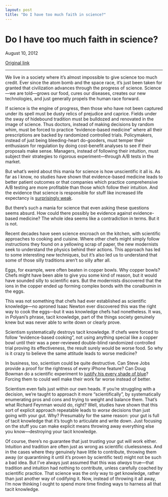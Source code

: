 ```yaml
---
layout: post
title: "Do I have too much faith in science?"
---
```

Do I have too much faith in science?
====================================

August 10, 2012

[Original link](http://www.aaronsw.com/weblog/sciencefaith)

* * * * *

We live in a society where it’s almost impossible to give science too
much credit. Ever since the atom bomb and the space race, it’s just been
taken for granted that civilization advances through the progress of
science. Science—we are told—grows our food, cures our diseases, creates
our new technologies, and just generally propels the human race forward.

If science is the engine of progress, then those who have not been
captured under its spell must be dusty relics of prejudice and caprice.
Fields under the sway of hidebound tradition must be bulldozed and
renovated in the image of science. Thus doctors, instead of making
decisions by random whim, must be forced to practice “evidence-based
medicine” where all their prescriptions are backed by randomized
controlled trials. Policymakers, instead of just being bleeding-heart
do-gooders, must temper their enthusiasm for regulation by doing
cost-benefit analyses to see if their proposals make sense. Managers,
instead of following their intuition, must subject their strategies to
rigorous experiment—through A/B tests in the market.

But what’s weird about this mania for science is how unscientific it all
is. As far as I know, no studies have shown that evidence-based medicine
leads to better patient outcomes or that companies which practice
comprehensive A/B testing are more profitable than those which follow
their intuition. And the evidence that science is responsible for stuff
like increased life expectancy is [surprisingly
weak](http://books.theinfo.org/go/0060975199).

But there’s such a mania for science that even asking these questions
seems absurd. How could there possibly be evidence against
evidence-based medicine? The whole idea seems like a contradiction in
terms. But it is not.

Recent decades have seen science encroach on the kitchen, with
scientific approaches to cooking and cuisine. Where other chefs might
simply follow instructions they found on a yellowing scrap of paper, the
new modernists seek to understand the physics behind their actions. This
approach has led to some interesting new techniques, but it’s also led
us to understand that some of those silly traditions aren’t so silly
after all.

Eggs, for example, were often beaten in copper bowls. Why copper bowls?
Chefs might have been able to give you some kind of reason, but it would
have sounded silly to scientific ears. But the modernists discovered
that the ions in the copper ended up forming complex bonds with the
conalbumin in the eggs.

This was not something that chefs had ever established as scientific
knowledge—no aproned Isaac Newton ever discovered this was the right way
to cook the eggs—but it was knowledge chefs had nonetheless. It was, in
Polyani’s phrase, tacit knowledge, part of the things society genuinely
knew but was never able to write down or clearly prove.

Scientism systematically destroys tacit knowledge. If chefs were forced
to follow “evidence-based cooking”, not using anything special like a
copper bowl until their was a peer-reviewed double-blind randomized
controlled trial proving its effectiveness, the result surely would be
worse food. So why is it crazy to believe the same attitude leads to
worse medicine?

In business, too, scientism could be quite destructive. Can Steve Jobs
provide a proof for the rightness of every iPhone feature? Can Doug
Bowman do a scientific experiment to [justify his every shade of
blue](http://stopdesign.com/archive/2009/03/20/goodbye-google.html)?
Forcing them to could well make their work far worse instead of better.

Scientism even fails just within our own heads. If you’re struggling
with a decision, we’re taught to approach it more “scientifically”, by
systematically enumerating pros and cons and trying to weight and
balance them. That’s what Richard Feynman would do, right? Well, studies
have shown that this sort of explicit approach repeatable leads to
*worse* decisions than just going with your gut. Why? Presumably for the
same reason: your gut is full of tacit knowledge that it’s tough to
articulate and write down. Just focusing on the stuff you can make
explicit means throwing away everything else you know—destroying your
tacit knowledge.

Of course, there’s no guarantee that just trusting your gut will work
either. Intuition and tradition are often just as wrong as scientific
cluelessness. And in the cases where they genuinely have little to
contribute, throwing them away (or quarantining it until it’s proven by
scientific test) might not be such a bad idea. But I’ve always just
assumed that this was *always* true—that tradition and intuition had
nothing to contribute, unless carefully coached by scientific practice.
That science was the only way to get knowledge, rather than just another
way of codifying it. Now, instead of throwing it all away, I’m now
thinking I ought to spend more time finding ways to harness all that
tacit knowledge.

